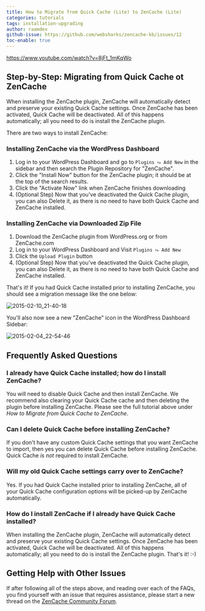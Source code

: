 ```yaml
---
title: How to Migrate from Quick Cache (Lite) to ZenCache (Lite)
categories: tutorials
tags: installation-upgrading
author: raamdev
github-issue: https://github.com/websharks/zencache-kb/issues/12
toc-enable: true
---
```


https://www.youtube.com/watch?v=8jFt_1mKqWo

## Step-by-Step: Migrating from Quick Cache ot ZenCache

When installing the ZenCache plugin, ZenCache will automatically detect and preserve your existing Quick Cache settings. Once ZenCache has been activated, Quick Cache will be deactivated. All of this happens automatically; all you need to do is install the ZenCache plugin.

There are two ways to install ZenCache:

### Installing ZenCache via the WordPress Dashboard

1. Log in to your WordPress Dashboard and go to `Plugins ⥱ Add New` in the sidebar and then search the Plugin Repository for "ZenCache".
1. Click the "Install Now" button for the ZenCache plugin; it should be at the top of the search results.
1. Click the "Activate Now" link when ZenCache finishes downloading
1. (Optional Step) Now that you've deactivated the Quick Cache plugin, you can also Delete it, as there is no need to have both Quick Cache and ZenCache installed.

### Installing ZenCache via Downloaded Zip File

1. Download the ZenCache plugin from WordPress.org or from ZenCache.com
1. Log in to your WordPress Dashboard and Visit `Plugins ⥱ Add New`
1. Click the `Upload Plugin` button
1. (Optional Step) Now that you've deactivated the Quick Cache plugin, you can also Delete it, as there is no need to have both Quick Cache and ZenCache installed.

That's it! If you had Quick Cache installed prior to installing ZenCache, you should see a migration message like the one below:

![2015-02-10_21-40-18](https://cloud.githubusercontent.com/assets/53005/6141023/97ef3548-b16d-11e4-9151-cda7c37c6ca1.png)


You'll also now see a new "ZenCache" icon in the WordPress Dashboard Sidebar:

![2015-02-04_22-54-46](https://cloud.githubusercontent.com/assets/53005/6054828/dabc9610-acc0-11e4-8dd9-642c7e51a688.png)
 
## Frequently Asked Questions

### I already have Quick Cache installed; how do I install ZenCache?

You will need to disable Quick Cache and then install ZenCache. We recommend also clearing your Quick Cache cache and then deleting the plugin before installing ZenCache. Please see the full tutorial above under _How to Migrate from Quick Cache to ZenCache_.

### Can I delete Quick Cache before installing ZenCache?

If you don't have any custom Quick Cache settings that you want ZenCache to import, then yes you can delete Quick Cache before installing ZenCache. Quick Cache _is not_ required to install ZenCache.

### Will my old Quick Cache settings carry over to ZenCache?

Yes. If you had Quick Cache installed prior to installing ZenCache, all of your Quick Cache configuration options will be picked-up by ZenCache automatically.

### How do I install ZenCache if I already have Quick Cache installed?

When installing the ZenCache plugin, ZenCache will automatically detect and preserve your existing Quick Cache settings. Once ZenCache has been activated, Quick Cache will be deactivated. All of this happens automatically; all you need to do is install the ZenCache plugin. That's it! :-)

## Getting Help with Other Issues

If after following all of the steps above, and reading over each of the FAQs, you find yourself with an issue that requires assistance, please start a new thread on the [ZenCache Community Forum](http://wordpress.org/support/plugin/zencache).
